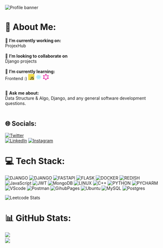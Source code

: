 
![Profile banner](https://media.licdn.com/dms/image/D5616AQHhj74Z_5Fnsw/profile-displaybackgroundimage-shrink_350_1400/0/1703275874249?e=1708560000&v=beta&t=GoLtEslFxvmxtle7ARP8ZCHfCLyRfC8E7n-Y4YvEhZI)

# 💫 About Me:
🔭 **I’m currently working on:**  <br> ProjexHub <br>
<br>👯 **I’m looking to collaborate on**  <br>Django projects<br>
<br>🌱 **I’m currently learning:**  <br>
Frontend :) 
<code><img height="20" alt="javascript" src="https://raw.githubusercontent.com/github/explore/80688e429a7d4ef2fca1e82350fe8e3517d3494d/topics/javascript/javascript.png"></code>
<code><img height="20" alt="react" src="https://raw.githubusercontent.com/github/explore/80688e429a7d4ef2fca1e82350fe8e3517d3494d/topics/react/react.png"></code>
<code><img height="20" alt="graphql" src="https://raw.githubusercontent.com/github/explore/5c058a388828bb5fde0bcafd4bc867b5bb3f26f3/topics/graphql/graphql.png"></code>
<br>

<br>💬 **Ask me about:**  <br>Data Structure & Algo, Django, and any general software development questions.<br><br>


## 🌐 Socials:
[![Twitter](https://img.shields.io/badge/Twitter-%231DA1F2.svg?logo=Twitter&logoColor=white)](https://twitter.com/darkneux)  
[![LinkedIn](https://img.shields.io/badge/LinkedIn-%230077B5.svg?logo=linkedin&logoColor=white)](https://www.linkedin.com/in/vivek-tewary/)
[![Instagram](https://img.shields.io/badge/Instagram-%23E4405F.svg?logo=Instagram&logoColor=white)](https://www.instagram.com/vivek_tiwarei/)

# 💻 Tech Stack:

![DJANGO](https://img.shields.io/badge/Django-092E20?style=for-the-badge&logo=django&logoColor=white)
![DJANGO](https://img.shields.io/badge/django%20rest-ff1709?style=for-the-badge&logo=django&logoColor=white)
![FASTAPI](https://img.shields.io/badge/fastapi-109989?style=for-the-badge&logo=FASTAPI&logoColor=white)
![FLASK](https://img.shields.io/badge/Flask-000000?style=for-the-badge&logo=flask&logoColor=white)
![DOCKER](https://img.shields.io/badge/Docker-2CA5E0?style=for-the-badge&logo=docker&logoColor=white) 
![REDISH](https://img.shields.io/badge/redis-%23DD0031.svg?&style=for-the-badge&logo=redis&logoColor=white)
![JavaScript](https://img.shields.io/badge/javascript-%23323330.svg?style=for-the-badge&logo=javascript&logoColor=%23F7DF1E)
![JWT](https://img.shields.io/badge/JWT-black?style=for-the-badge&logo=JSON%20web%20tokens) 
![MongoDB](https://img.shields.io/badge/MongoDB-%234ea94b.svg?style=for-the-badge&logo=mongodb&logoColor=white) 
![LINUX](https://img.shields.io/badge/Linux-FCC624?style=for-the-badge&logo=linux&logoColor=black)
![C++](https://img.shields.io/badge/C%2B%2B-00599C?style=for-the-badge&logo=c%2B%2B&logoColor=white)
![PYTHON](https://img.shields.io/badge/Python-3776AB?style=for-the-badge&logo=python&logoColor=white)
![PYCHARM](https://img.shields.io/badge/PyCharm-000000.svg?&style=for-the-badge&logo=PyCharm&logoColor=white)
![VScode](https://img.shields.io/badge/VSCode-0078D4?style=for-the-badge&logo=visual%20studio%20code&logoColor=white)
![Postman](https://img.shields.io/badge/Postman-FF6C37?style=for-the-badge&logo=Postman&logoColor=white)
![GihubPages](https://img.shields.io/badge/GitHub%20Pages-222222?style=for-the-badge&logo=GitHub%20Pages&logoColor=white)
![Ubuntu](https://img.shields.io/badge/Ubuntu-E95420?style=for-the-badge&logo=ubuntu&logoColor=white)
![MySQL](https://img.shields.io/badge/mysql-%2300f.svg?style=for-the-badge&logo=mysql&logoColor=white) 
![Postgres](https://img.shields.io/badge/postgres-%23316192.svg?style=for-the-badge&logo=postgresql&logoColor=white) 



![Leetcode Stats](https://leetcard.jacoblin.cool/Darkneux?ext=heatmap)


# 📊 GitHub Stats:
![](https://github-readme-stats.vercel.app/api?username=darkneux&theme=dark&hide_border=false&include_all_commits=false&count_private=false)<br/>
![](https://github-readme-streak-stats.herokuapp.com/?user=darkneux&theme=dark&hide_border=false)<br/>

